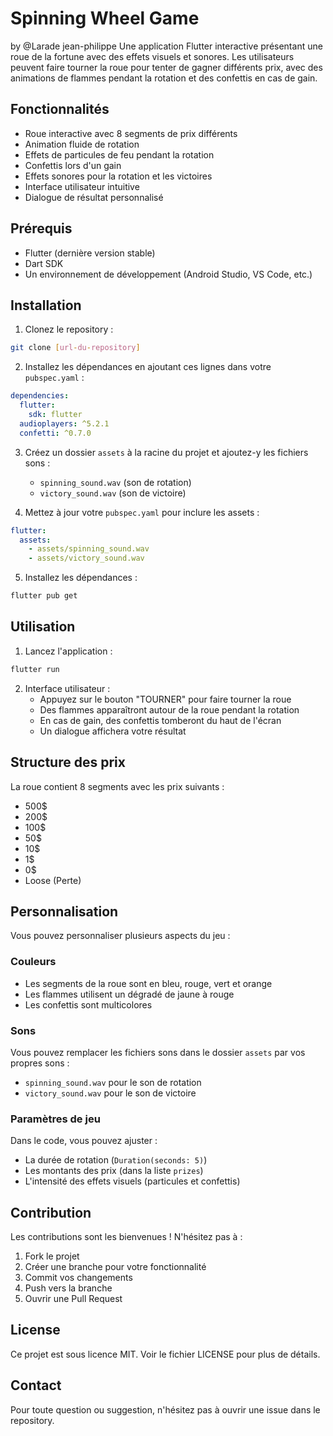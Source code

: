 # Spinning Wheel Game
by @Larade jean-philippe
Une application Flutter interactive présentant une roue de la fortune avec des effets visuels et sonores. Les utilisateurs peuvent faire tourner la roue pour tenter de gagner différents prix, avec des animations de flammes pendant la rotation et des confettis en cas de gain.

## Fonctionnalités

- Roue interactive avec 8 segments de prix différents
- Animation fluide de rotation
- Effets de particules de feu pendant la rotation
- Confettis lors d'un gain
- Effets sonores pour la rotation et les victoires
- Interface utilisateur intuitive
- Dialogue de résultat personnalisé

## Prérequis

- Flutter (dernière version stable)
- Dart SDK
- Un environnement de développement (Android Studio, VS Code, etc.)

## Installation

1. Clonez le repository :
```bash
git clone [url-du-repository]
```

2. Installez les dépendances en ajoutant ces lignes dans votre `pubspec.yaml` :
```yaml
dependencies:
  flutter:
    sdk: flutter
  audioplayers: ^5.2.1
  confetti: ^0.7.0
```

3. Créez un dossier `assets` à la racine du projet et ajoutez-y les fichiers sons :
   - `spinning_sound.wav` (son de rotation)
   - `victory_sound.wav` (son de victoire)

4. Mettez à jour votre `pubspec.yaml` pour inclure les assets :
```yaml
flutter:
  assets:
    - assets/spinning_sound.wav
    - assets/victory_sound.wav
```

5. Installez les dépendances :
```bash
flutter pub get
```

## Utilisation

1. Lancez l'application :
```bash
flutter run
```

2. Interface utilisateur :
   - Appuyez sur le bouton "TOURNER" pour faire tourner la roue
   - Des flammes apparaîtront autour de la roue pendant la rotation
   - En cas de gain, des confettis tomberont du haut de l'écran
   - Un dialogue affichera votre résultat

## Structure des prix

La roue contient 8 segments avec les prix suivants :
- 500$
- 200$
- 100$
- 50$
- 10$
- 1$
- 0$
- Loose (Perte)

## Personnalisation

Vous pouvez personnaliser plusieurs aspects du jeu :

### Couleurs
- Les segments de la roue sont en bleu, rouge, vert et orange
- Les flammes utilisent un dégradé de jaune à rouge
- Les confettis sont multicolores

### Sons
Vous pouvez remplacer les fichiers sons dans le dossier `assets` par vos propres sons :
- `spinning_sound.wav` pour le son de rotation
- `victory_sound.wav` pour le son de victoire

### Paramètres de jeu
Dans le code, vous pouvez ajuster :
- La durée de rotation (`Duration(seconds: 5)`)
- Les montants des prix (dans la liste `prizes`)
- L'intensité des effets visuels (particules et confettis)

## Contribution

Les contributions sont les bienvenues ! N'hésitez pas à :
1. Fork le projet
2. Créer une branche pour votre fonctionnalité
3. Commit vos changements
4. Push vers la branche
5. Ouvrir une Pull Request

## License

Ce projet est sous licence MIT. Voir le fichier LICENSE pour plus de détails.

## Contact

Pour toute question ou suggestion, n'hésitez pas à ouvrir une issue dans le repository.